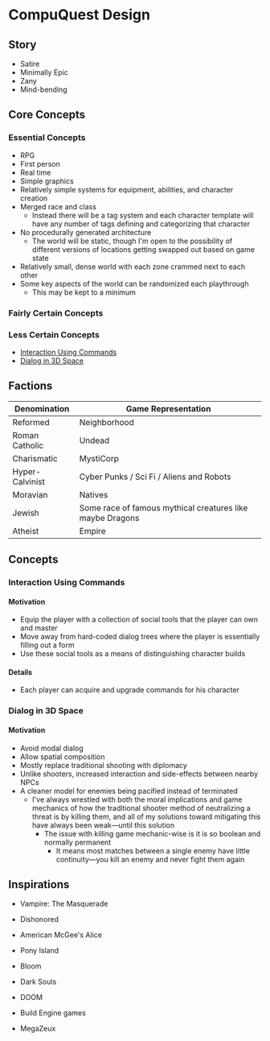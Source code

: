 # CompuQuest Design
## Story

* Satire
* Minimally Epic
* Zany
* Mind-bending

## Core Concepts

### Essential Concepts

* RPG
* First person
* Real time
* Simple graphics
* Relatively simple systems for equipment, abilities, and character creation
* Merged race and class
  * Instead there will be a tag system and each character template will have any number of tags defining and categorizing that character
* No procedurally generated architecture
  * The world will be static, though I'm open to the possibility of different versions of locations getting swapped out based on game state
* Relatively small, dense world with each zone crammed next to each other
* Some key aspects of the world can be randomized each playthrough
  * This may be kept to a minimum

### Fairly Certain Concepts

### Less Certain Concepts

* [Interaction Using Commands](#interaction-using-commands)
* [Dialog in 3D Space](dialog-in-3d-space)

## Factions

| Denomination    | Game Representation                                       |
| --------------- | --------------------------------------------------------- |
| Reformed        | Neighborhood                                              |
| Roman Catholic  | Undead                                                    |
| Charismatic     | MystiCorp                                                 |
| Hyper-Calvinist | Cyber Punks / Sci Fi / Aliens and Robots                  |
| Moravian        | Natives                                                   |
| Jewish          | Some race of famous mythical creatures like maybe Dragons |
| Atheist         | Empire                                                    |

## Concepts

### Interaction Using Commands

#### Motivation

* Equip the player with a collection of social tools that the player can own and master
* Move away from hard-coded dialog trees where the player is essentially filling out a form
* Use these social tools as a means of distinguishing character builds

#### Details

* Each player can acquire and upgrade commands for his character

### Dialog in 3D Space

#### Motivation

* Avoid modal dialog
* Allow spatial composition
* Mostly replace traditional shooting with diplomacy
* Unlike shooters, increased interaction and side-effects between nearby NPCs
* A cleaner model for enemies being pacified instead of terminated
  * I've always wrestled with both the moral implications and game mechanics of how the traditional shooter method of neutralizing a threat is by killing them, and all of my solutions toward mitigating this have always been weak—until this solution
    * The issue with killing game mechanic-wise is it is so boolean and normally permanent
      * It means most matches between a single enemy have little continuity—you kill an enemy and never fight them again



## Inspirations

* Vampire: The Masquerade

* Dishonored

* American McGee's Alice

* Pony Island

* Bloom

* Dark Souls

* DOOM

* Build Engine games

* MegaZeux

  

  

